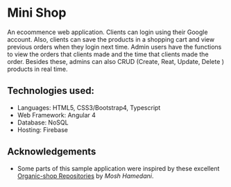 # Mini Shop

An ecoommence web application. Clients can login using their Google account. Also, clients can save the products in a shopping cart and view previous orders when they login next time. Admin users have the functions to view the orders that clients made and the time that clients made the order. Besides these, admins can also CRUD (Create, Reat, Update, Delete ) products in real time.



## Technologies used:

- Languages: HTML5, CSS3/Bootstrap4, Typescript
- Web Framework: Angular 4
- Database: NoSQL
- Hosting: Firebase



## Acknowledgements

* Some parts of this sample application were inspired by these excellent
  [Organic-shop Repositories](https://github.com/mosh-hamedani/organic-shop) by *Mosh Hamedani*.
